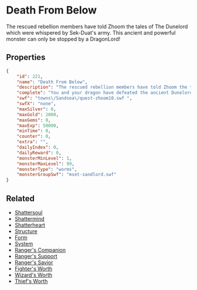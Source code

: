# Death From Below

The rescued rebellion members have told Zhoom the tales of The Dunelord which were whispered by Sek-Duat's army. This ancient and powerful monster can only be stopped by a DragonLord!

## Properties

```json
{
    "id": 221,
    "name": "Death From Below",
    "description": "The rescued rebellion members have told Zhoom the tales of The Dunelord which were whispered by Sek-Duat's army. This ancient and powerful monster can only be stopped by a DragonLord!",
    "complete": "You and your dragon have defeated the ancient Dunelord and saved the rest of the people of The Sandsea! Sek-Duat's power is greatly diminished but he's still a great threat to the rebels.",
    "swf": "towns\/Sandsea\/quest-zhoom10.swf ",
    "swfX": "none",
    "maxSilver": 0,
    "maxGold": 2000,
    "maxGems": 0,
    "maxExp": 50000,
    "minTime": 0,
    "counter": 0,
    "extra": "",
    "dailyIndex": 0,
    "dailyReward": 0,
    "monsterMinLevel": 1,
    "monsterMaxLevel": 99,
    "monsterType": "worms",
    "monsterGroupSwf": "mset-sandlord.swf"
}
```

## Related

- [Shattersoul](../items/1549-shattersoul.md)
- [Shattermind](../items/1550-shattermind.md)
- [Shatterheart](../items/1551-shatterheart.md)
- [Structure](../items/1552-structure.md)
- [Form](../items/1553-form.md)
- [System](../items/1554-system.md)
- [Ranger's Companion](../items/1555-ranger-s-companion.md)
- [Ranger's Support](../items/1556-ranger-s-support.md)
- [Ranger's Savior](../items/1557-ranger-s-savior.md)
- [Fighter's Worth](../items/1558-fighter-s-worth.md)
- [Wizard's Worth](../items/1559-wizard-s-worth.md)
- [Thief's Worth](../items/1560-thief-s-worth.md)

